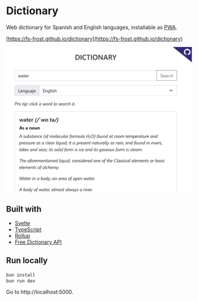 # Dictionary

Web dictionary for Spanish and English languages, installable as [PWA](https://developer.mozilla.org/en-US/docs/Web/Progressive_web_apps).

[https://fs-frost.github.io/dictionary](https://fs-frost.github.io/dictionary)

<img src="public/img/preview.png" alt="preview" />

## Built with

-   [Svelte](https://svelte.dev/)
-   [TypeScript](https://www.typescriptlang.org/)
-   [Rollup](https://rollupjs.org/)
-   [Free Dictionary API](https://dictionaryapi.dev)

## Run locally

```shell
bun install
bun run dev
```

Go to http://localhost:5000.
